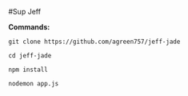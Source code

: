 #Sup Jeff


<strong>Commands:</strong><br>

`git clone https://github.com/agreen757/jeff-jade`

`cd jeff-jade`

`npm install`

`nodemon app.js`

